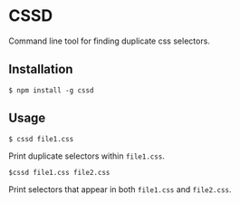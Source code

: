 # CSSD
Command line tool for finding duplicate css selectors.

## Installation
    
    $ npm install -g cssd

## Usage

    $ cssd file1.css
Print duplicate selectors within `file1.css`.

    $cssd file1.css file2.css
Print selectors that appear in both `file1.css` and `file2.css`.
